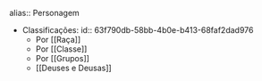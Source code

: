 alias:: Personagem

- Classificações:
  id:: 63f790db-58bb-4b0e-b413-68faf2dad976
	- Por [[Raça]]
	- Por [[Classe]]
	- Por [[Grupos]]
	- [[Deuses e Deusas]]